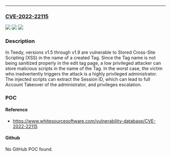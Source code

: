 ---
### [CVE-2022-22115](https://cve.mitre.org/cgi-bin/cvename.cgi?name=CVE-2022-22115)
![](https://img.shields.io/static/v1?label=Product&message=docs&color=blue)
![](https://img.shields.io/static/v1?label=Version&message=%3E%3D%20v1.5%20&color=brighgreen)
![](https://img.shields.io/static/v1?label=Vulnerability&message=CWE-79%20Cross-site%20Scripting%20(XSS)&color=brighgreen)

### Description

In Teedy, versions v1.5 through v1.9 are vulnerable to Stored Cross-Site Scripting (XSS) in the name of a created Tag. Since the Tag name is not being sanitized properly in the edit tag page, a low privileged attacker can store malicious scripts in the name of the Tag. In the worst case, the victim who inadvertently triggers the attack is a highly privileged administrator. The injected scripts can extract the Session ID, which can lead to full Account Takeover of the administrator, and privileges escalation.

### POC

#### Reference
- https://www.whitesourcesoftware.com/vulnerability-database/CVE-2022-22115

#### Github
No GitHub POC found.

